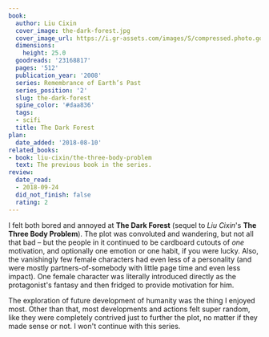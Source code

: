 ```yaml
---
book:
  author: Liu Cixin
  cover_image: the-dark-forest.jpg
  cover_image_url: https://i.gr-assets.com/images/S/compressed.photo.goodreads.com/books/1412064931l/23168817._SX98_.jpg
  dimensions:
    height: 25.0
  goodreads: '23168817'
  pages: '512'
  publication_year: '2008'
  series: Remembrance of Earth’s Past
  series_position: '2'
  slug: the-dark-forest
  spine_color: '#daa836'
  tags:
  - scifi
  title: The Dark Forest
plan:
  date_added: '2018-08-10'
related_books:
- book: liu-cixin/the-three-body-problem
  text: The previous book in the series.
review:
  date_read:
  - 2018-09-24
  did_not_finish: false
  rating: 2
---
```


I felt both bored and annoyed at **The Dark Forest** (sequel to *Liu Cixin*'s **The Three Body Problem**). The plot was convoluted and wandering, but not all that bad – but the people in it continued to be cardboard cutouts of *one* motivation, and optionally one emotion or one habit, if you were lucky. Also, the vanishingly few female characters had even less of a personality (and were mostly partners-of-somebody with little page time and even less impact). One female character was literally introduced directly as the protagonist's fantasy and then fridged to provide motivation for him.

The exploration of future development of humanity was the thing I enjoyed most. Other than that, most developments and actions felt super random, like they were completely contrived just to further the plot, no matter if they made sense or not. I won't continue with this series.

